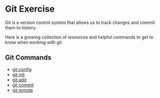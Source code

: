 # Git Exercise

Git is a version control system that allows us to track changes and commit them to history.

Here is a growing collection of resources and helpful commands to get to know when working with git.

## Git Commands
- [git config](./Commands/Config.md)
- [git init](./Commands/Init.md)
- [git add](./Commands/Add.md)
- [git commit](./Commands/Commit.md)
- [git remote](./Commands/Remote.md)
